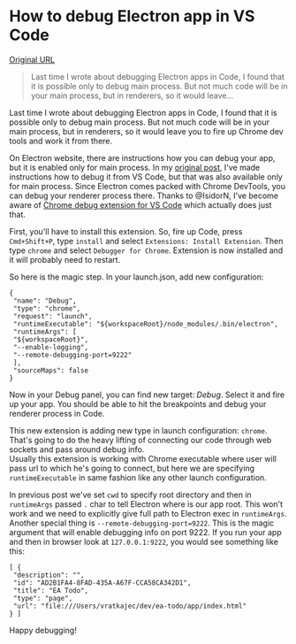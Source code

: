 # How to debug Electron app in VS Code

[Original URL](http://electron.rocks/debugging-electron-in-vs-code-revised/)

> Last time I wrote about debugging Electron apps in Code, I found that it is possible only to debug main process. But not much code will be in your main process, but in renderers, so it would leave...

Last time I wrote about debugging Electron apps in Code, I found that it is possible only to debug main process. But not much code will be in your main process, but in renderers, so it would leave you to fire up Chrome dev tools and work it from there.

On Electron website, there are instructions how you can debug your app, but it is enabled only for main process. In my [original post](http://electron.rocks/debugging-electron-in-vs-code/), I've made instructions how to debug it from VS Code, but that was also available only for main process. Since Electron comes packed with Chrome DevTools, you can debug your renderer process there. Thanks to @IsidorN, I've become aware of [Chrome debug extension for VS Code](https://github.com/Microsoft/vscode-chrome-debug) which actually does just that.

First, you'll have to install this extension. So, fire up Code, press `Cmd+Shift+P`, type `install` and select `Extensions: Install Extension`. Then type `chrome` and select `Debugger for Chrome`. Extension is now installed and it will probably need to restart.

So here is the magic step. In your launch.json, add new configuration:

```
{
 "name": "Debug",
 "type": "chrome",
 "request": "launch",
 "runtimeExecutable": "${workspaceRoot}/node_modules/.bin/electron",
 "runtimeArgs": [
 "${workspaceRoot}",
 "--enable-logging",
 "--remote-debugging-port=9222"
 ],
 "sourceMaps": false
}
```

Now in your Debug panel, you can find new target: _Debug_. Select it and fire up your app. You should be able to hit the breakpoints and debug your renderer process in Code.

This new extension is adding new type in launch configuration: `chrome`. That's going to do the heavy lifting of connecting our code through web sockets and pass around debug info.<br>
Usually this extension is working with Chrome executable where user will pass url to which he's going to connect, but here we are specifying `runtimeExecutable` in same fashion like any other launch configuration.

In previous post we've set `cwd` to specify root directory and then in `runtimeArgs` passed `.` char to tell Electron where is our app root. This won't work and we need to explicitly give full path to Electron exec in `runtimeArgs`. Another special thing is `--remote-debugging-port=9222`. This is the magic argument that will enable debugging info on port 9222\. If you run your app and then in browser look at `127.0.0.1:9222`, you would see something like this:

```
[ {
 "description": "",
 "id": "AD2B1FA4-8FAD-435A-A67F-CCA58CA342D1",
 "title": "EA Todo",
 "type": "page",
 "url": "file:///Users/vratkajec/dev/ea-todo/app/index.html"
} ]
```

Happy debugging!
